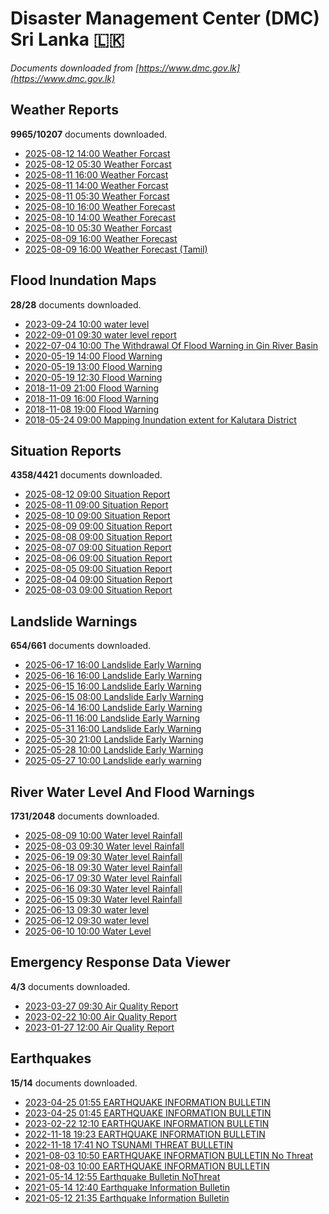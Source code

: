 # Disaster Management Center (DMC) Sri Lanka :sri_lanka:

*Documents downloaded from [https://www.dmc.gov.lk](https://www.dmc.gov.lk)*

## Weather Reports

**9965/10207** documents downloaded.

* [2025-08-12 14:00 Weather Forcast](data/weather-reports/20250812.1400.weather-forcast.pdf)
* [2025-08-12 05:30 Weather Forcast](data/weather-reports/20250812.0530.weather-forcast.pdf)
* [2025-08-11 16:00 Weather Forcast](data/weather-reports/20250811.1600.weather-forcast.pdf)
* [2025-08-11 14:00 Weather Forcast](data/weather-reports/20250811.1400.weather-forcast.pdf)
* [2025-08-11 05:30 Weather Forcast](data/weather-reports/20250811.0530.weather-forcast.pdf)
* [2025-08-10 16:00 Weather Forecast](data/weather-reports/20250810.1600.weather-forecast.pdf)
* [2025-08-10 14:00 Weather Forecast](data/weather-reports/20250810.1400.weather-forecast.pdf)
* [2025-08-10 05:30 Weather Forcast](data/weather-reports/20250810.0530.weather-forcast.pdf)
* [2025-08-09 16:00 Weather Forecast](data/weather-reports/20250809.1600.weather-forecast.pdf)
* [2025-08-09 16:00 Weather Forecast (Tamil)](data/weather-reports/20250809.1600.weather-forecast-tamil.pdf)

## Flood Inundation Maps

**28/28** documents downloaded.

* [2023-09-24 10:00 water level](data/flood-inundation-maps/20230924.1000.water-level.pdf)
* [2022-09-01 09:30 water level report](data/flood-inundation-maps/20220901.0930.water-level-report.pdf)
* [2022-07-04 10:00 The Withdrawal Of Flood Warning in Gin River Basin](data/flood-inundation-maps/20220704.1000.the-withdrawal-of-flood-warning-in-gin-river-basin.pdf)
* [2020-05-19 14:00 Flood Warning](data/flood-inundation-maps/20200519.1400.flood-warning.pdf)
* [2020-05-19 13:00 Flood Warning](data/flood-inundation-maps/20200519.1300.flood-warning.pdf)
* [2020-05-19 12:30 Flood Warning](data/flood-inundation-maps/20200519.1230.flood-warning.pdf)
* [2018-11-09 21:00 Flood Warning](data/flood-inundation-maps/20181109.2100.flood-warning.PDF)
* [2018-11-09 16:00 Flood Warning](data/flood-inundation-maps/20181109.1600.flood-warning.PDF)
* [2018-11-08 19:00 Flood Warning](data/flood-inundation-maps/20181108.1900.flood-warning.PDF)
* [2018-05-24 09:00 Mapping Inundation extent for Kalutara District](data/flood-inundation-maps/20180524.0900.mapping-inundation-extent-for-kalutara-district.pdf)

## Situation Reports

**4358/4421** documents downloaded.

* [2025-08-12 09:00 Situation Report](data/situation-reports/20250812.0900.situation-report.pdf)
* [2025-08-11 09:00 Situation Report](data/situation-reports/20250811.0900.situation-report.pdf)
* [2025-08-10 09:00 Situation Report](data/situation-reports/20250810.0900.situation-report.pdf)
* [2025-08-09 09:00 Situation Report](data/situation-reports/20250809.0900.situation-report.pdf)
* [2025-08-08 09:00 Situation Report](data/situation-reports/20250808.0900.situation-report.pdf)
* [2025-08-07 09:00 Situation Report](data/situation-reports/20250807.0900.situation-report.pdf)
* [2025-08-06 09:00 Situation Report](data/situation-reports/20250806.0900.situation-report.pdf)
* [2025-08-05 09:00 Situation Report](data/situation-reports/20250805.0900.situation-report.pdf)
* [2025-08-04 09:00 Situation Report](data/situation-reports/20250804.0900.situation-report.pdf)
* [2025-08-03 09:00 Situation Report](data/situation-reports/20250803.0900.situation-report.pdf)

## Landslide Warnings

**654/661** documents downloaded.

* [2025-06-17 16:00 Landslide Early Warning](data/landslide-warnings/20250617.1600.landslide-early-warning.pdf)
* [2025-06-16 16:00 Landslide Early Warning](data/landslide-warnings/20250616.1600.landslide-early-warning.pdf)
* [2025-06-15 16:00 Landslide Early Warning](data/landslide-warnings/20250615.1600.landslide-early-warning.pdf)
* [2025-06-15 08:00 Landslide Early Warning](data/landslide-warnings/20250615.0800.landslide-early-warning.pdf)
* [2025-06-14 16:00 Landslide Early Warning](data/landslide-warnings/20250614.1600.landslide-early-warning.pdf)
* [2025-06-11 16:00 Landslide Early Warning](data/landslide-warnings/20250611.1600.landslide-early-warning.pdf)
* [2025-05-31 16:00 Landslide Early Warning](data/landslide-warnings/20250531.1600.landslide-early-warning.pdf)
* [2025-05-30 21:00 Landslide Early Warning](data/landslide-warnings/20250530.2100.landslide-early-warning.pdf)
* [2025-05-28 10:00 Landslide Early Warning](data/landslide-warnings/20250528.1000.landslide-early-warning.pdf)
* [2025-05-27 10:00 Landslide early warning](data/landslide-warnings/20250527.1000.landslide-early-warning.pdf)

## River Water Level And Flood Warnings

**1731/2048** documents downloaded.

* [2025-08-09 10:00 Water level  Rainfall](data/river-water-level-and-flood-warnings/20250809.1000.water-level-rainfall.pdf)
* [2025-08-03 09:30 Water level  Rainfall](data/river-water-level-and-flood-warnings/20250803.0930.water-level-rainfall.pdf)
* [2025-06-19 09:30 Water level  Rainfall](data/river-water-level-and-flood-warnings/20250619.0930.water-level-rainfall.pdf)
* [2025-06-18 09:30 Water level  Rainfall](data/river-water-level-and-flood-warnings/20250618.0930.water-level-rainfall.jpg)
* [2025-06-17 09:30 Water level  Rainfall](data/river-water-level-and-flood-warnings/20250617.0930.water-level-rainfall.pdf)
* [2025-06-16 09:30 Water level  Rainfall](data/river-water-level-and-flood-warnings/20250616.0930.water-level-rainfall.pdf)
* [2025-06-15 09:30 Water level  Rainfall](data/river-water-level-and-flood-warnings/20250615.0930.water-level-rainfall.pdf)
* [2025-06-13 09:30 water level](data/river-water-level-and-flood-warnings/20250613.0930.water-level.pdf)
* [2025-06-12 09:30 water level](data/river-water-level-and-flood-warnings/20250612.0930.water-level.pdf)
* [2025-06-10 10:00 Water Level](data/river-water-level-and-flood-warnings/20250610.1000.water-level.pdf)

## Emergency Response Data Viewer

**4/3** documents downloaded.

* [2023-03-27 09:30 Air Quality Report](data/emergency-response-data-viewer/20230327.0930.air-quality-report.pdf)
* [2023-02-22 10:00 Air Quality Report](data/emergency-response-data-viewer/20230222.1000.air-quality-report.pdf)
* [2023-01-27 12:00 Air Quality Report](data/emergency-response-data-viewer/20230127.1200.air-quality-report.pdf)

## Earthquakes

**15/14** documents downloaded.

* [2023-04-25 01:55 EARTHQUAKE INFORMATION BULLETIN](data/earthquakes/20230425.0155.earthquake-information-bulletin.pdf)
* [2023-04-25 01:45 EARTHQUAKE INFORMATION BULLETIN](data/earthquakes/20230425.0145.earthquake-information-bulletin.pdf)
* [2023-02-22 12:10 EARTHQUAKE INFORMATION BULLETIN](data/earthquakes/20230222.1210.earthquake-information-bulletin.pdf)
* [2022-11-18 19:23 EARTHQUAKE INFORMATION BULLETIN](data/earthquakes/20221118.1923.earthquake-information-bulletin.pdf)
* [2022-11-18 17:41 NO TSUNAMI THREAT BULLETIN](data/earthquakes/20221118.1741.no-tsunami-threat-bulletin.pdf)
* [2021-08-03 10:50 EARTHQUAKE INFORMATION BULLETIN No Threat](data/earthquakes/20210803.1050.earthquake-information-bulletin-no-threat.pdf)
* [2021-08-03 10:00 EARTHQUAKE INFORMATION BULLETIN](data/earthquakes/20210803.1000.earthquake-information-bulletin.pdf)
* [2021-05-14 12:55 Earthquake Bulletin NoThreat](data/earthquakes/20210514.1255.earthquake-bulletin-nothreat.pdf)
* [2021-05-14 12:40 Earthquake Information Bulletin](data/earthquakes/20210514.1240.earthquake-information-bulletin.pdf)
* [2021-05-12 21:35 Earthquake Information Bulletin](data/earthquakes/20210512.2135.earthquake-information-bulletin.pdf)
